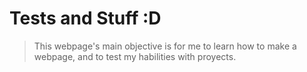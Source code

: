 # Tests and Stuff :D

> This webpage's main objective is for me to learn how to make a webpage, and to test my habilities with proyects.
